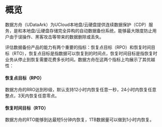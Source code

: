 # 概览

数据方舟（UDataArk）为UCloud本地盘/云硬盘提供连续数据保护（CDP）服务，是和本地盘/云硬盘存储完全异构的自动数据备份系统，能够最大限度防止用户由于误操作、黑客攻击等带来的数据删除或丢失。

评估数据备份产品的能力有两个重要的指标：恢复点目标（RPO）和恢复时间目标（RTO），恢复点目标是指数据可以恢复到的时间点，恢复时间目标是指恢复时业务从停止到恢复需要花费多长时间。数据方舟在这两个指标上均展示了其优越性：

#### 恢复点目标（RPO）

数据方舟的RRO达到秒级，默认支持12小时内恢复任意一秒，24小时内恢复任意整点，3天内恢复任意零点。

#### 恢复时间目标（RTO）

数据方舟的RTO能够到达最短5分钟内恢复，1TB数据量可以做到1小时内恢复。
